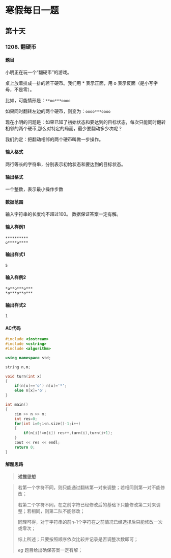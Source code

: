# 寒假每日一题

## 第十天

### 1208. 翻硬币

#### 题目

小明正在玩一个“翻硬币”的游戏。

桌上放着排成一排的若干硬币。我们用 * 表示正面，用 o 表示反面（是小写字母，不是零）。

比如，可能情形是：`**oo***oooo`

如果同时翻转左边的两个硬币，则变为：`oooo***oooo`

现在小明的问题是：如果已知了初始状态和要达到的目标状态，每次只能同时翻转相邻的两个硬币,那么对特定的局面，最少要翻动多少次呢？

我们约定：把翻动相邻的两个硬币叫做一步操作。

####  输入格式

两行等长的字符串，分别表示初始状态和要达到的目标状态。

#### 输出格式

一个整数，表示最小操作步数 

#### 数据范围

输入字符串的长度均不超过100。
数据保证答案一定有解。

#### 输入样例1

```
**********
o****o****
```

#### 输出样式1

```
5
```

#### 输入样例2

```
*o**o***o***
*o***o**o***
```

#### 输出样式2

```
1
```

#### AC代码

```c++
#include <iostream>
#include <cstring>
#include <algorithm>

using namespace std;

string n,m;

void turn(int x)
{
    if(n[x]=='o') n[x]='*';
    else n[x]='o';
}

int main()
{
    cin >> n >> m;
    int res=0;
    for(int i=0;i<n.size()-1;i++)
    {
        if(n[i]!=m[i]) res++,turn(i),turn(i+1);
    }
    cout << res << endl;
    return 0;
}
```

#### 解题思路

> **递推思想**

>  若第一个字符不同，则只能通过翻转第一对来调整；若相同则第一对不能修改；
>
>  若第二个字符不同，在之前字符已经修改后的基础下只能修改第二对来调整；若相同，则第二队不能修改；
>
>  同理可得，对于字符串的前n-1个字符在之前情况已经选择后只能修改一次或零次；
>
>  综上所述；只要按照顺序依次比较并记录是否调整次数即可；
>
>  $eg$ 题目给出确保答案一定有解；